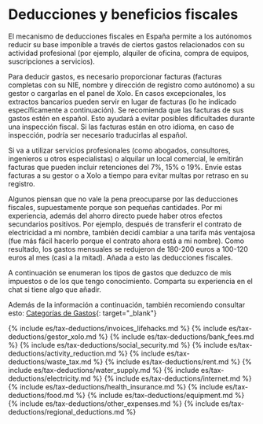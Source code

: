 # Deducciones y beneficios fiscales

El mecanismo de deducciones fiscales en España permite a los autónomos reducir su base imponible a través de ciertos gastos
relacionados con su actividad profesional (por ejemplo, alquiler de oficina, compra de equipos, suscripciones a servicios).

Para deducir gastos, es necesario proporcionar facturas (facturas completas con su NIE, nombre y dirección de
registro como autónomo) a su gestor o cargarlas en el panel de Xolo. En casos excepcionales, los extractos bancarios pueden servir
en lugar de facturas (lo he indicado específicamente a continuación). Se recomienda que las facturas de sus gastos estén en español.
Esto ayudará a evitar posibles dificultades durante una inspección fiscal. Si las facturas están en otro
idioma, en caso de inspección, podría ser necesario traducirlas al español.

Si va a utilizar servicios profesionales (como abogados, consultores, ingenieros u otros
especialistas) o alquilar un local comercial, le emitirán facturas que pueden incluir retenciones
del 7%, 15% o 19%. Envíe estas facturas a su gestor o a Xolo a tiempo para evitar
multas por retraso en su registro.

Algunos piensan que no vale la pena preocuparse por las deducciones fiscales, supuestamente porque son pequeñas cantidades. Por mi experiencia,
además del ahorro directo puede haber otros efectos secundarios positivos. Por ejemplo, después de
transferir el contrato de electricidad a mi nombre, también decidí cambiar a una tarifa más ventajosa (fue más fácil
hacerlo porque el contrato ahora está a mi nombre). Como resultado, los gastos mensuales se redujeron de 180-200 euros a 100-120
euros al mes (casi a la mitad). Añada a esto las deducciones fiscales.

A continuación se enumeran los tipos de gastos que deduzco de mis impuestos o de los que tengo conocimiento. Comparta su experiencia en el chat si
tiene algo que añadir.

Además de la información a continuación, también recomiendo consultar
esto: [Categorías de Gastos](https://www.xolo.io/es-en/faq/xolo-spain/category/all-you-can-deduct-as-a-freelancer-in-spain/subcategory/expense-categories){:
target="_blank"}

{% include es/tax-deductions/invoices_lifehacks.md %}
{% include es/tax-deductions/gestor_xolo.md %}
{% include es/tax-deductions/bank_fees.md %}
{% include es/tax-deductions/social_security.md %}
{% include es/tax-deductions/activity_reduction.md %}
{% include es/tax-deductions/waste_tax.md %}
{% include es/tax-deductions/rent.md %}
{% include es/tax-deductions/water_supply.md %}
{% include es/tax-deductions/electricity.md %}
{% include es/tax-deductions/internet.md %}
{% include es/tax-deductions/health_insurance.md %}
{% include es/tax-deductions/food.md %}
{% include es/tax-deductions/equipment.md %}
{% include es/tax-deductions/other_expenses.md %}
{% include es/tax-deductions/regional_deductions.md %} 
